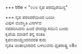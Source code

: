 +++
title = "೦೦೮ ನೃಪ ಪರಮ್ಪರೆಯಿನ್ದ"

+++
ನೃಪ ಪರಂಪರೆಯಿಂದ ಬಂದೀ  
ವಿಪುಳ ವಂಶಸ್ಥಿತಿ ವಿಸರ್ಗವ  
ನಪಹರಿಸಿದನು ಹಿಂದೆ ವೇದವ್ಯಾಸಮುನಿ ಬಂದು   
ಕೃಪೆಯ ಮಾಡನೆ ತನ್ನ ಸಂತತಿ  
ಕೃಪಣವಾಯ್ತೆಂದನವರತ ಕುರು  
ನೃಪತಿ ಚಿಂತಾಭಾರದಲಿ ಬಳಲುವನು ಧೃತರಾಷ್ಟ್ರ     ॥8॥
